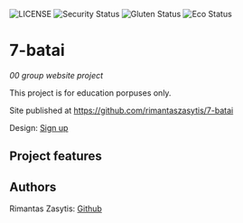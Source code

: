 ![LICENSE](https://img.shields.io/badge/license-MIT-blue.svg?style=flat-square)
![Security Status](https://img.shields.io/security-headers?label=Security&url=https%3A%2F%2Fgithub.com&style=flat-square)
![Gluten Status](https://img.shields.io/badge/Gluten-Free-green.svg)
![Eco Status](https://img.shields.io/badge/ECO-Friendly-green.svg)



# 7-batai

_00  group website project_


This project is for education porpuses only. 


Site published at https://github.com/rimantaszasytis/7-batai

Design: [Sign up]()



## Project features





## Authors

Rimantas Zasytis: [Github](https://github.com/rimantaszasytis)

 
